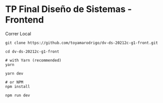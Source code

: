 # TP Final Diseño de Sistemas - Frontend

Correr Local

```shell
git clone https://github.com/toyamarodrigo/dv-ds-20212c-g1-front.git

cd dv-ds-20212c-g1-front

# with Yarn (recommended)
yarn

yarn dev

# or NPM
npm install

npm run dev
```
